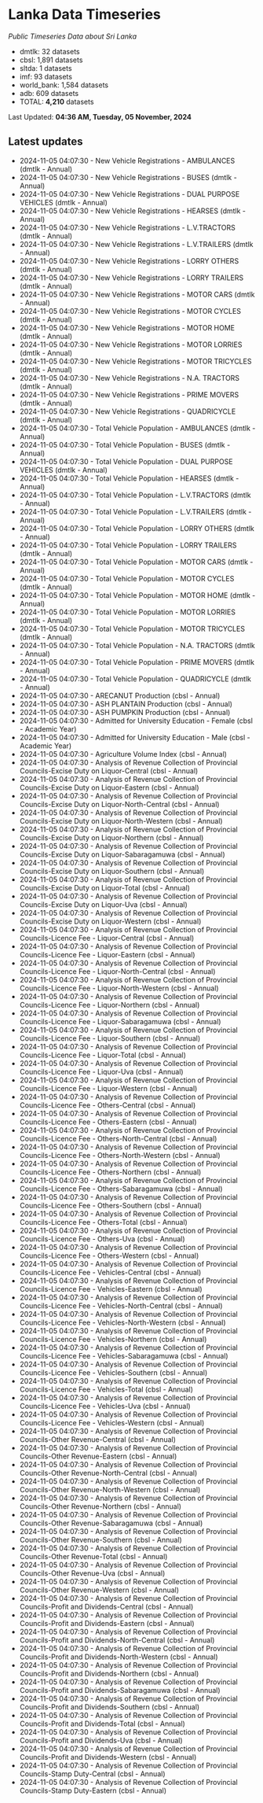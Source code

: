 # Lanka Data Timeseries
*Public Timeseries Data about Sri Lanka*

* dmtlk: 32 datasets
* cbsl: 1,891 datasets
* sltda: 1 datasets
* imf: 93 datasets
* world_bank: 1,584 datasets
* adb: 609 datasets
* TOTAL: **4,210** datasets

Last Updated: **04:36 AM, Tuesday, 05 November, 2024**

## Latest updates

* 2024-11-05 04:07:30 - New Vehicle Registrations - AMBULANCES (dmtlk - Annual)
* 2024-11-05 04:07:30 - New Vehicle Registrations - BUSES (dmtlk - Annual)
* 2024-11-05 04:07:30 - New Vehicle Registrations - DUAL PURPOSE VEHICLES (dmtlk - Annual)
* 2024-11-05 04:07:30 - New Vehicle Registrations - HEARSES (dmtlk - Annual)
* 2024-11-05 04:07:30 - New Vehicle Registrations - L.V.TRACTORS (dmtlk - Annual)
* 2024-11-05 04:07:30 - New Vehicle Registrations - L.V.TRAILERS (dmtlk - Annual)
* 2024-11-05 04:07:30 - New Vehicle Registrations - LORRY OTHERS (dmtlk - Annual)
* 2024-11-05 04:07:30 - New Vehicle Registrations - LORRY TRAILERS (dmtlk - Annual)
* 2024-11-05 04:07:30 - New Vehicle Registrations - MOTOR CARS (dmtlk - Annual)
* 2024-11-05 04:07:30 - New Vehicle Registrations - MOTOR CYCLES (dmtlk - Annual)
* 2024-11-05 04:07:30 - New Vehicle Registrations - MOTOR HOME (dmtlk - Annual)
* 2024-11-05 04:07:30 - New Vehicle Registrations - MOTOR LORRIES (dmtlk - Annual)
* 2024-11-05 04:07:30 - New Vehicle Registrations - MOTOR TRICYCLES (dmtlk - Annual)
* 2024-11-05 04:07:30 - New Vehicle Registrations - N.A. TRACTORS (dmtlk - Annual)
* 2024-11-05 04:07:30 - New Vehicle Registrations - PRIME MOVERS (dmtlk - Annual)
* 2024-11-05 04:07:30 - New Vehicle Registrations - QUADRICYCLE (dmtlk - Annual)
* 2024-11-05 04:07:30 - Total Vehicle Population - AMBULANCES (dmtlk - Annual)
* 2024-11-05 04:07:30 - Total Vehicle Population - BUSES (dmtlk - Annual)
* 2024-11-05 04:07:30 - Total Vehicle Population - DUAL PURPOSE VEHICLES (dmtlk - Annual)
* 2024-11-05 04:07:30 - Total Vehicle Population - HEARSES (dmtlk - Annual)
* 2024-11-05 04:07:30 - Total Vehicle Population - L.V.TRACTORS (dmtlk - Annual)
* 2024-11-05 04:07:30 - Total Vehicle Population - L.V.TRAILERS (dmtlk - Annual)
* 2024-11-05 04:07:30 - Total Vehicle Population - LORRY OTHERS (dmtlk - Annual)
* 2024-11-05 04:07:30 - Total Vehicle Population - LORRY TRAILERS (dmtlk - Annual)
* 2024-11-05 04:07:30 - Total Vehicle Population - MOTOR CARS (dmtlk - Annual)
* 2024-11-05 04:07:30 - Total Vehicle Population - MOTOR CYCLES (dmtlk - Annual)
* 2024-11-05 04:07:30 - Total Vehicle Population - MOTOR HOME (dmtlk - Annual)
* 2024-11-05 04:07:30 - Total Vehicle Population - MOTOR LORRIES (dmtlk - Annual)
* 2024-11-05 04:07:30 - Total Vehicle Population - MOTOR TRICYCLES (dmtlk - Annual)
* 2024-11-05 04:07:30 - Total Vehicle Population - N.A. TRACTORS (dmtlk - Annual)
* 2024-11-05 04:07:30 - Total Vehicle Population - PRIME MOVERS (dmtlk - Annual)
* 2024-11-05 04:07:30 - Total Vehicle Population - QUADRICYCLE (dmtlk - Annual)
* 2024-11-05 04:07:30 - ARECANUT Production (cbsl - Annual)
* 2024-11-05 04:07:30 - ASH PLANTAIN Production (cbsl - Annual)
* 2024-11-05 04:07:30 - ASH PUMPKIN Production (cbsl - Annual)
* 2024-11-05 04:07:30 - Admitted for University Education - Female (cbsl - Academic Year)
* 2024-11-05 04:07:30 - Admitted for University Education - Male (cbsl - Academic Year)
* 2024-11-05 04:07:30 - Agriculture Volume Index (cbsl - Annual)
* 2024-11-05 04:07:30 - Analysis of Revenue Collection of Provincial Councils-Excise Duty on Liquor-Central (cbsl - Annual)
* 2024-11-05 04:07:30 - Analysis of Revenue Collection of Provincial Councils-Excise Duty on Liquor-Eastern (cbsl - Annual)
* 2024-11-05 04:07:30 - Analysis of Revenue Collection of Provincial Councils-Excise Duty on Liquor-North-Central (cbsl - Annual)
* 2024-11-05 04:07:30 - Analysis of Revenue Collection of Provincial Councils-Excise Duty on Liquor-North-Western (cbsl - Annual)
* 2024-11-05 04:07:30 - Analysis of Revenue Collection of Provincial Councils-Excise Duty on Liquor-Northern (cbsl - Annual)
* 2024-11-05 04:07:30 - Analysis of Revenue Collection of Provincial Councils-Excise Duty on Liquor-Sabaragamuwa (cbsl - Annual)
* 2024-11-05 04:07:30 - Analysis of Revenue Collection of Provincial Councils-Excise Duty on Liquor-Southern (cbsl - Annual)
* 2024-11-05 04:07:30 - Analysis of Revenue Collection of Provincial Councils-Excise Duty on Liquor-Total (cbsl - Annual)
* 2024-11-05 04:07:30 - Analysis of Revenue Collection of Provincial Councils-Excise Duty on Liquor-Uva (cbsl - Annual)
* 2024-11-05 04:07:30 - Analysis of Revenue Collection of Provincial Councils-Excise Duty on Liquor-Western (cbsl - Annual)
* 2024-11-05 04:07:30 - Analysis of Revenue Collection of Provincial Councils-Licence Fee - Liquor-Central (cbsl - Annual)
* 2024-11-05 04:07:30 - Analysis of Revenue Collection of Provincial Councils-Licence Fee - Liquor-Eastern (cbsl - Annual)
* 2024-11-05 04:07:30 - Analysis of Revenue Collection of Provincial Councils-Licence Fee - Liquor-North-Central (cbsl - Annual)
* 2024-11-05 04:07:30 - Analysis of Revenue Collection of Provincial Councils-Licence Fee - Liquor-North-Western (cbsl - Annual)
* 2024-11-05 04:07:30 - Analysis of Revenue Collection of Provincial Councils-Licence Fee - Liquor-Northern (cbsl - Annual)
* 2024-11-05 04:07:30 - Analysis of Revenue Collection of Provincial Councils-Licence Fee - Liquor-Sabaragamuwa (cbsl - Annual)
* 2024-11-05 04:07:30 - Analysis of Revenue Collection of Provincial Councils-Licence Fee - Liquor-Southern (cbsl - Annual)
* 2024-11-05 04:07:30 - Analysis of Revenue Collection of Provincial Councils-Licence Fee - Liquor-Total (cbsl - Annual)
* 2024-11-05 04:07:30 - Analysis of Revenue Collection of Provincial Councils-Licence Fee - Liquor-Uva (cbsl - Annual)
* 2024-11-05 04:07:30 - Analysis of Revenue Collection of Provincial Councils-Licence Fee - Liquor-Western (cbsl - Annual)
* 2024-11-05 04:07:30 - Analysis of Revenue Collection of Provincial Councils-Licence Fee - Others-Central (cbsl - Annual)
* 2024-11-05 04:07:30 - Analysis of Revenue Collection of Provincial Councils-Licence Fee - Others-Eastern (cbsl - Annual)
* 2024-11-05 04:07:30 - Analysis of Revenue Collection of Provincial Councils-Licence Fee - Others-North-Central (cbsl - Annual)
* 2024-11-05 04:07:30 - Analysis of Revenue Collection of Provincial Councils-Licence Fee - Others-North-Western (cbsl - Annual)
* 2024-11-05 04:07:30 - Analysis of Revenue Collection of Provincial Councils-Licence Fee - Others-Northern (cbsl - Annual)
* 2024-11-05 04:07:30 - Analysis of Revenue Collection of Provincial Councils-Licence Fee - Others-Sabaragamuwa (cbsl - Annual)
* 2024-11-05 04:07:30 - Analysis of Revenue Collection of Provincial Councils-Licence Fee - Others-Southern (cbsl - Annual)
* 2024-11-05 04:07:30 - Analysis of Revenue Collection of Provincial Councils-Licence Fee - Others-Total (cbsl - Annual)
* 2024-11-05 04:07:30 - Analysis of Revenue Collection of Provincial Councils-Licence Fee - Others-Uva (cbsl - Annual)
* 2024-11-05 04:07:30 - Analysis of Revenue Collection of Provincial Councils-Licence Fee - Others-Western (cbsl - Annual)
* 2024-11-05 04:07:30 - Analysis of Revenue Collection of Provincial Councils-Licence Fee - Vehicles-Central (cbsl - Annual)
* 2024-11-05 04:07:30 - Analysis of Revenue Collection of Provincial Councils-Licence Fee - Vehicles-Eastern (cbsl - Annual)
* 2024-11-05 04:07:30 - Analysis of Revenue Collection of Provincial Councils-Licence Fee - Vehicles-North-Central (cbsl - Annual)
* 2024-11-05 04:07:30 - Analysis of Revenue Collection of Provincial Councils-Licence Fee - Vehicles-North-Western (cbsl - Annual)
* 2024-11-05 04:07:30 - Analysis of Revenue Collection of Provincial Councils-Licence Fee - Vehicles-Northern (cbsl - Annual)
* 2024-11-05 04:07:30 - Analysis of Revenue Collection of Provincial Councils-Licence Fee - Vehicles-Sabaragamuwa (cbsl - Annual)
* 2024-11-05 04:07:30 - Analysis of Revenue Collection of Provincial Councils-Licence Fee - Vehicles-Southern (cbsl - Annual)
* 2024-11-05 04:07:30 - Analysis of Revenue Collection of Provincial Councils-Licence Fee - Vehicles-Total (cbsl - Annual)
* 2024-11-05 04:07:30 - Analysis of Revenue Collection of Provincial Councils-Licence Fee - Vehicles-Uva (cbsl - Annual)
* 2024-11-05 04:07:30 - Analysis of Revenue Collection of Provincial Councils-Licence Fee - Vehicles-Western (cbsl - Annual)
* 2024-11-05 04:07:30 - Analysis of Revenue Collection of Provincial Councils-Other Revenue-Central (cbsl - Annual)
* 2024-11-05 04:07:30 - Analysis of Revenue Collection of Provincial Councils-Other Revenue-Eastern (cbsl - Annual)
* 2024-11-05 04:07:30 - Analysis of Revenue Collection of Provincial Councils-Other Revenue-North-Central (cbsl - Annual)
* 2024-11-05 04:07:30 - Analysis of Revenue Collection of Provincial Councils-Other Revenue-North-Western (cbsl - Annual)
* 2024-11-05 04:07:30 - Analysis of Revenue Collection of Provincial Councils-Other Revenue-Northern (cbsl - Annual)
* 2024-11-05 04:07:30 - Analysis of Revenue Collection of Provincial Councils-Other Revenue-Sabaragamuwa (cbsl - Annual)
* 2024-11-05 04:07:30 - Analysis of Revenue Collection of Provincial Councils-Other Revenue-Southern (cbsl - Annual)
* 2024-11-05 04:07:30 - Analysis of Revenue Collection of Provincial Councils-Other Revenue-Total (cbsl - Annual)
* 2024-11-05 04:07:30 - Analysis of Revenue Collection of Provincial Councils-Other Revenue-Uva (cbsl - Annual)
* 2024-11-05 04:07:30 - Analysis of Revenue Collection of Provincial Councils-Other Revenue-Western (cbsl - Annual)
* 2024-11-05 04:07:30 - Analysis of Revenue Collection of Provincial Councils-Profit and Dividends-Central (cbsl - Annual)
* 2024-11-05 04:07:30 - Analysis of Revenue Collection of Provincial Councils-Profit and Dividends-Eastern (cbsl - Annual)
* 2024-11-05 04:07:30 - Analysis of Revenue Collection of Provincial Councils-Profit and Dividends-North-Central (cbsl - Annual)
* 2024-11-05 04:07:30 - Analysis of Revenue Collection of Provincial Councils-Profit and Dividends-North-Western (cbsl - Annual)
* 2024-11-05 04:07:30 - Analysis of Revenue Collection of Provincial Councils-Profit and Dividends-Northern (cbsl - Annual)
* 2024-11-05 04:07:30 - Analysis of Revenue Collection of Provincial Councils-Profit and Dividends-Sabaragamuwa (cbsl - Annual)
* 2024-11-05 04:07:30 - Analysis of Revenue Collection of Provincial Councils-Profit and Dividends-Southern (cbsl - Annual)
* 2024-11-05 04:07:30 - Analysis of Revenue Collection of Provincial Councils-Profit and Dividends-Total (cbsl - Annual)
* 2024-11-05 04:07:30 - Analysis of Revenue Collection of Provincial Councils-Profit and Dividends-Uva (cbsl - Annual)
* 2024-11-05 04:07:30 - Analysis of Revenue Collection of Provincial Councils-Profit and Dividends-Western (cbsl - Annual)
* 2024-11-05 04:07:30 - Analysis of Revenue Collection of Provincial Councils-Stamp Duty-Central (cbsl - Annual)
* 2024-11-05 04:07:30 - Analysis of Revenue Collection of Provincial Councils-Stamp Duty-Eastern (cbsl - Annual)
